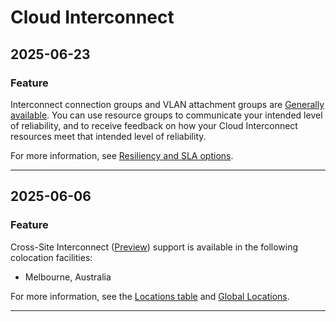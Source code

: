 # Cloud Interconnect

## 2025-06-23

### Feature

Interconnect connection groups and VLAN attachment groups are [Generally available](https://cloud.google.com/products#product-launch-stages). You can use resource groups to communicate your intended level of reliability, and to receive feedback on how your Cloud Interconnect resources meet that intended level of reliability.

For more information, see
[Resiliency and SLA options](https://cloud.google.com/network-connectivity/docs/interconnect/concepts/overview#sla-options).

---
## 2025-06-06

### Feature

Cross-Site Interconnect ([Preview](https://cloud.google.com/products#product-launch-stages)) support is available in the following colocation facilities:

* Melbourne, Australia

For more information, see the [Locations table](https://cloud.google.com/network-connectivity/docs/interconnect/concepts/cross-site-locations#locations-table) and [Global Locations](https://cloud.google.com/about/locations).

---
